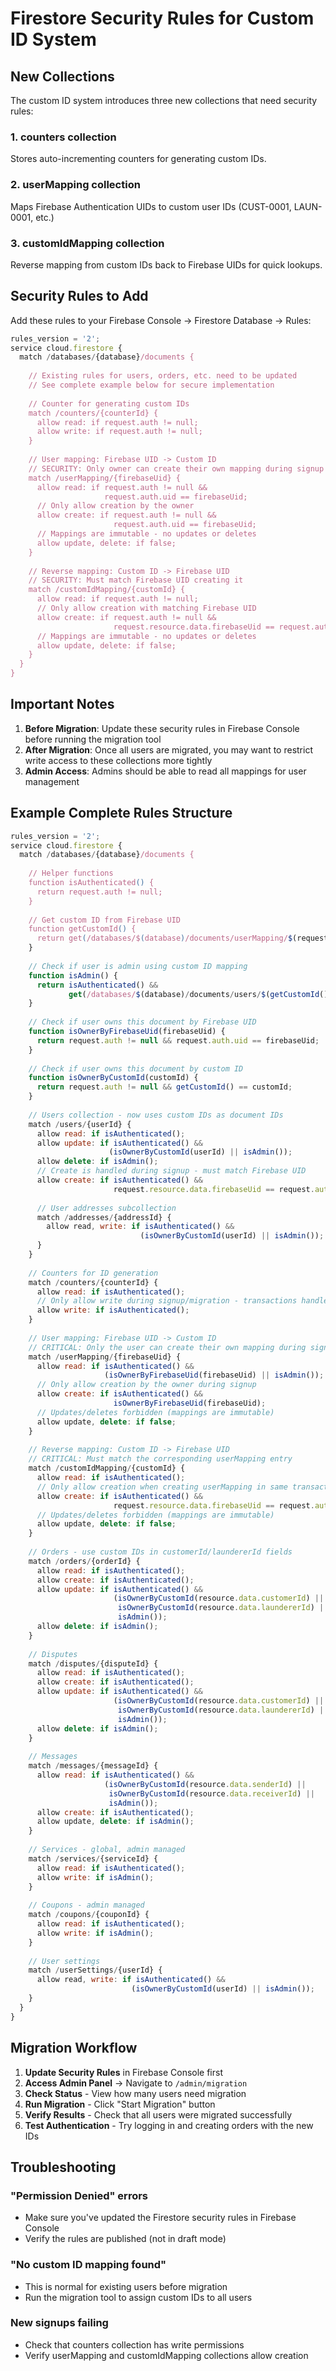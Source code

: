 # Firestore Security Rules for Custom ID System

## New Collections

The custom ID system introduces three new collections that need security rules:

### 1. counters collection
Stores auto-incrementing counters for generating custom IDs.

### 2. userMapping collection  
Maps Firebase Authentication UIDs to custom user IDs (CUST-0001, LAUN-0001, etc.)

### 3. customIdMapping collection
Reverse mapping from custom IDs back to Firebase UIDs for quick lookups.

## Security Rules to Add

Add these rules to your Firebase Console → Firestore Database → Rules:

```javascript
rules_version = '2';
service cloud.firestore {
  match /databases/{database}/documents {
    
    // Existing rules for users, orders, etc. need to be updated
    // See complete example below for secure implementation
    
    // Counter for generating custom IDs
    match /counters/{counterId} {
      allow read: if request.auth != null;
      allow write: if request.auth != null;
    }
    
    // User mapping: Firebase UID -> Custom ID
    // SECURITY: Only owner can create their own mapping during signup
    match /userMapping/{firebaseUid} {
      allow read: if request.auth != null && 
                     request.auth.uid == firebaseUid;
      // Only allow creation by the owner
      allow create: if request.auth != null && 
                       request.auth.uid == firebaseUid;
      // Mappings are immutable - no updates or deletes
      allow update, delete: if false;
    }
    
    // Reverse mapping: Custom ID -> Firebase UID
    // SECURITY: Must match Firebase UID creating it
    match /customIdMapping/{customId} {
      allow read: if request.auth != null;
      // Only allow creation with matching Firebase UID
      allow create: if request.auth != null && 
                       request.resource.data.firebaseUid == request.auth.uid;
      // Mappings are immutable - no updates or deletes
      allow update, delete: if false;
    }
  }
}
```

## Important Notes

1. **Before Migration**: Update these security rules in Firebase Console before running the migration tool
2. **After Migration**: Once all users are migrated, you may want to restrict write access to these collections more tightly
3. **Admin Access**: Admins should be able to read all mappings for user management

## Example Complete Rules Structure

```javascript
rules_version = '2';
service cloud.firestore {
  match /databases/{database}/documents {
    
    // Helper functions
    function isAuthenticated() {
      return request.auth != null;
    }
    
    // Get custom ID from Firebase UID
    function getCustomId() {
      return get(/databases/$(database)/documents/userMapping/$(request.auth.uid)).data.customId;
    }
    
    // Check if user is admin using custom ID mapping
    function isAdmin() {
      return isAuthenticated() && 
             get(/databases/$(database)/documents/users/$(getCustomId())).data.role == 'admin';
    }
    
    // Check if user owns this document by Firebase UID
    function isOwnerByFirebaseUid(firebaseUid) {
      return request.auth != null && request.auth.uid == firebaseUid;
    }
    
    // Check if user owns this document by custom ID
    function isOwnerByCustomId(customId) {
      return request.auth != null && getCustomId() == customId;
    }
    
    // Users collection - now uses custom IDs as document IDs
    match /users/{userId} {
      allow read: if isAuthenticated();
      allow update: if isAuthenticated() && 
                      (isOwnerByCustomId(userId) || isAdmin());
      allow delete: if isAdmin();
      // Create is handled during signup - must match Firebase UID
      allow create: if isAuthenticated() && 
                       request.resource.data.firebaseUid == request.auth.uid;
      
      // User addresses subcollection
      match /addresses/{addressId} {
        allow read, write: if isAuthenticated() && 
                             (isOwnerByCustomId(userId) || isAdmin());
      }
    }
    
    // Counters for ID generation
    match /counters/{counterId} {
      allow read: if isAuthenticated();
      // Only allow write during signup/migration - transactions handle concurrency
      allow write: if isAuthenticated();
    }
    
    // User mapping: Firebase UID -> Custom ID
    // CRITICAL: Only the user can create their own mapping during signup
    match /userMapping/{firebaseUid} {
      allow read: if isAuthenticated() && 
                     (isOwnerByFirebaseUid(firebaseUid) || isAdmin());
      // Only allow creation by the owner during signup
      allow create: if isAuthenticated() && 
                       isOwnerByFirebaseUid(firebaseUid);
      // Updates/deletes forbidden (mappings are immutable)
      allow update, delete: if false;
    }
    
    // Reverse mapping: Custom ID -> Firebase UID
    // CRITICAL: Must match the corresponding userMapping entry
    match /customIdMapping/{customId} {
      allow read: if isAuthenticated();
      // Only allow creation when creating userMapping in same transaction
      allow create: if isAuthenticated() && 
                       request.resource.data.firebaseUid == request.auth.uid;
      // Updates/deletes forbidden (mappings are immutable)
      allow update, delete: if false;
    }
    
    // Orders - use custom IDs in customerId/laundererId fields
    match /orders/{orderId} {
      allow read: if isAuthenticated();
      allow create: if isAuthenticated();
      allow update: if isAuthenticated() && 
                       (isOwnerByCustomId(resource.data.customerId) || 
                        isOwnerByCustomId(resource.data.laundererId) ||
                        isAdmin());
      allow delete: if isAdmin();
    }
    
    // Disputes
    match /disputes/{disputeId} {
      allow read: if isAuthenticated();
      allow create: if isAuthenticated();
      allow update: if isAuthenticated() && 
                       (isOwnerByCustomId(resource.data.customerId) || 
                        isOwnerByCustomId(resource.data.laundererId) ||
                        isAdmin());
      allow delete: if isAdmin();
    }
    
    // Messages
    match /messages/{messageId} {
      allow read: if isAuthenticated() && 
                     (isOwnerByCustomId(resource.data.senderId) || 
                      isOwnerByCustomId(resource.data.receiverId) ||
                      isAdmin());
      allow create: if isAuthenticated();
      allow update, delete: if isAdmin();
    }
    
    // Services - global, admin managed
    match /services/{serviceId} {
      allow read: if isAuthenticated();
      allow write: if isAdmin();
    }
    
    // Coupons - admin managed
    match /coupons/{couponId} {
      allow read: if isAuthenticated();
      allow write: if isAdmin();
    }
    
    // User settings
    match /userSettings/{userId} {
      allow read, write: if isAuthenticated() && 
                           (isOwnerByCustomId(userId) || isAdmin());
    }
  }
}
```

## Migration Workflow

1. **Update Security Rules** in Firebase Console first
2. **Access Admin Panel** → Navigate to `/admin/migration`
3. **Check Status** - View how many users need migration
4. **Run Migration** - Click "Start Migration" button
5. **Verify Results** - Check that all users were migrated successfully
6. **Test Authentication** - Try logging in and creating orders with the new IDs

## Troubleshooting

### "Permission Denied" errors
- Make sure you've updated the Firestore security rules in Firebase Console
- Verify the rules are published (not in draft mode)

### "No custom ID mapping found"
- This is normal for existing users before migration
- Run the migration tool to assign custom IDs to all users

### New signups failing
- Check that counters collection has write permissions
- Verify userMapping and customIdMapping collections allow creation

